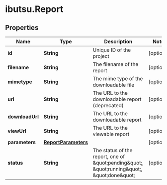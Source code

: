 # ibutsu.Report

## Properties

Name | Type | Description | Notes
------------ | ------------- | ------------- | -------------
**id** | **String** | Unique ID of the project | [optional] 
**filename** | **String** | The filename of the report | [optional] 
**mimetype** | **String** | The mime type of the downloadable file | [optional] 
**url** | **String** | The URL to the downloadable report (deprecated) | [optional] 
**downloadUrl** | **String** | The URL to the downloadable report | [optional] 
**viewUrl** | **String** | The URL to the viewable report | [optional] 
**parameters** | [**ReportParameters**](ReportParameters.md) |  | [optional] 
**status** | **String** | The status of the report, one of \&quot;pending\&quot;, \&quot;running\&quot;, \&quot;done\&quot; | [optional] 


